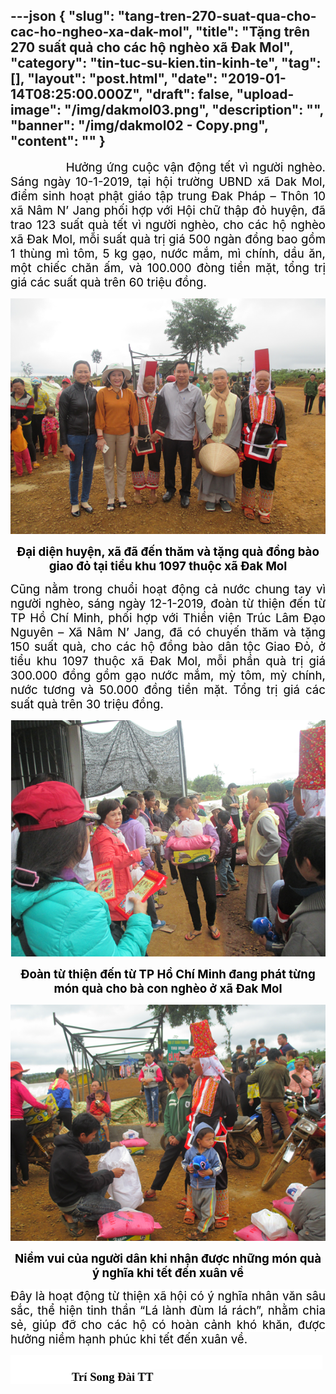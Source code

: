 ---json
{
    "slug": "tang-tren-270-suat-qua-cho-cac-ho-ngheo-xa-dak-mol",
    "title": "Tặng trên 270 suất quả cho các hộ nghèo xã Đak Mol",
    "category": "tin-tuc-su-kien.tin-kinh-te",
    "tag": [],
    "layout": "post.html",
    "date": "2019-01-14T08:25:00.000Z",
    "draft": false,
    "upload-image": "/img/dakmol03.png",
    "description": "",
    "banner": "/img/dakmol02 - Copy.png",
    "__content__": ""
}
---
<p style="text-align:justify"><span style="font-size:14.0pt"><span style="color:black">&nbsp; &nbsp; &nbsp; &nbsp; &nbsp; &nbsp; &nbsp;Hưởng ứng cuộc vận động tết v&igrave; người ngh&egrave;o. S&aacute;ng ng&agrave;y 10-1-2019, tại hội trường UBND x&atilde; Dak Mol, điểm&nbsp;sinh hoạt phật gi&aacute;o tập trung Đak Ph&aacute;p &ndash; Th&ocirc;n 10 x&atilde; N&acirc;m N&rsquo; Jang phối hợp với Hội chữ thập đỏ huyện, đ&atilde; trao 123 suất qu&agrave; tết v&igrave; người ngh&egrave;o, cho c&aacute;c hộ ngh&egrave;o x&atilde; Đak Mol, mỗi suất qu&agrave; trị gi&aacute; 500 ng&agrave;n đồng bao gồm 1 th&ugrave;ng m&igrave; t&ocirc;m, 5 kg gạo, nước mắm, m&igrave; ch&iacute;nh, dầu ăn, một chiếc chăn ấm, v&agrave; 100.000 đ&ograve;ng tiền mặt, tổng trị gi&aacute; c&aacute;c suất qu&agrave; tr&ecirc;n 60 triệu đồng.</span></span></p>

<p style="text-align:justify"><img alt="" src="/img/dakmol01.png" /></p>

<p style="text-align:center"><strong><span style="font-size:14.0pt"><span style="color:black">Đại diện huyện, x&atilde; đ&atilde; đến thăm v&agrave; tặng qu&agrave; đồng b&agrave;o giao đỏ tại tiểu khu 1097 thuộc x&atilde; Đak Mol</span></span></strong></p>

<p style="text-align:justify"><span style="font-size:14.0pt"><span style="color:black">Cũng nằm trong chuổi hoạt động cả nước chung tay v&igrave; người ngh&egrave;o, s&aacute;ng ng&agrave;y 12-1-2019, đo&agrave;n từ thiện đến từ TP Hồ Ch&iacute; Minh, phối hợp với Thiền viện Tr&uacute;c L&acirc;m Đạo Nguy&ecirc;n &ndash; X&atilde; N&acirc;m N&rsquo; Jang, đ&atilde; c&oacute; chuyến thăm v&agrave; tặng 150 suất qu&agrave;, cho c&aacute;c hộ đồng b&agrave;o d&acirc;n tộc Giao Đỏ, ở tiểu khu 1097 thuộc x&atilde; Đak Mol, mỗi phần qu&agrave; trị gi&aacute; 300.000 đồng gồm gạo nước mắm, mỳ t&ocirc;m, mỳ ch&iacute;nh, nước tương v&agrave; 50.000 đồng tiền mặt. Tổng trị gi&aacute; c&aacute;c suất qu&agrave; tr&ecirc;n 30 triệu đồng. </span></span></p>

<p style="text-align:justify"><img alt="" src="/img/dakmol02.png" /></p>

<p style="text-align:center"><strong><span style="font-size:14.0pt"><span style="color:black">Đo&agrave;n từ thiện đến từ TP Hồ Ch&iacute; Minh đang ph&aacute;t từng m&oacute;n qu&agrave; cho b&agrave; con ngh&egrave;o ở x&atilde; Đak Mol</span></span></strong></p>

<p style="text-align:center"><img alt="" src="/img/dakmol03.png" /></p>

<p style="text-align:center"><strong><span style="font-size:14.0pt"><span style="color:black">Niềm vui của người d&acirc;n khi nhận được những m&oacute;n qu&agrave; &yacute; nghĩa khi tết đến xu&acirc;n về</span></span></strong></p>

<p style="text-align:justify"><span style="font-size:14.0pt"><span style="background-color:white"><span style="color:black">Đ&acirc;y l&agrave; hoạt động từ thiện x&atilde; hội c&oacute; &yacute; nghĩa nh&acirc;n văn s&acirc;u sắc, thể hiện tinh thần &ldquo;L&aacute; l&agrave;nh đ&ugrave;m l&aacute; r&aacute;ch&rdquo;, nhằm chia sẻ, gi&uacute;p đỡ cho c&aacute;c hộ c&oacute; ho&agrave;n cảnh kh&oacute; khăn, được hưởng niềm hạnh ph&uacute;c khi tết đến xu&acirc;n về. </span></span></span></p>

<p><strong><span style="font-size:14.0pt"><span style="background-color:white"><span style="font-family:&quot;Times New Roman&quot;,&quot;serif&quot;"><span style="color:black">&nbsp; &nbsp; &nbsp; &nbsp; &nbsp; &nbsp; &nbsp; &nbsp; &nbsp; &nbsp; &nbsp; &nbsp; &nbsp; &nbsp; &nbsp; &nbsp; &nbsp; &nbsp; &nbsp; &nbsp; &nbsp; &nbsp; &nbsp; &nbsp; &nbsp; &nbsp; &nbsp; &nbsp; &nbsp; &nbsp; &nbsp; &nbsp; &nbsp; &nbsp; &nbsp; &nbsp; &nbsp; &nbsp; &nbsp; &nbsp; &nbsp; &nbsp; &nbsp; &nbsp; &nbsp; &nbsp; &nbsp; &nbsp; &nbsp; &nbsp; &nbsp; &nbsp; &nbsp; &nbsp; &nbsp; &nbsp; &nbsp; &nbsp; &nbsp; &nbsp; &nbsp; &nbsp; &nbsp; &nbsp; &nbsp;Tr&iacute; Song Đ&agrave;i TT</span></span></span></span></strong></p>
